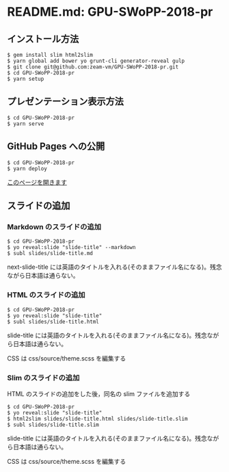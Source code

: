 # README.md: GPU-SWoPP-2018-pr

## インストール方法

```
$ gem install slim html2slim
$ yarn global add bower yo grunt-cli generator-reveal gulp
$ git clone git@github.com:zeam-vm/GPU-SWoPP-2018-pr.git
$ cd GPU-SWoPP-2018-pr
$ yarn setup
```

## プレゼンテーション表示方法

```
$ cd GPU-SWoPP-2018-pr
$ yarn serve
```

## GitHub Pages への公開

```
$ cd GPU-SWoPP-2018-pr
$ yarn deploy
```

[このページを開きます](https://zeam-vm.github.io/GPU-SWoPP-2018-pr/)

## スライドの追加

### Markdown のスライドの追加

```
$ cd GPU-SWoPP-2018-pr
$ yo reveal:slide "slide-title" --markdown
$ subl slides/slide-title.md
```

next-slide-title には英語のタイトルを入れる(そのままファイル名になる)。残念ながら日本語は通らない。

### HTML のスライドの追加

```
$ cd GPU-SWoPP-2018-pr
$ yo reveal:slide "slide-title"
$ subl slides/slide-title.html
```

slide-title には英語のタイトルを入れる(そのままファイル名になる)。残念ながら日本語は通らない。

CSS は css/source/theme.scss を編集する

### Slim のスライドの追加

HTML のスライドの追加をした後，同名の slim ファイルを追加する

```
$ cd GPU-SWoPP-2018-pr
$ yo reveal:slide "slide-title"
$ html2slim slides/slide-title.html slides/slide-title.slim
$ subl slides/slide-title.slim
```

slide-title には英語のタイトルを入れる(そのままファイル名になる)。残念ながら日本語は通らない。

CSS は css/source/theme.scss を編集する
